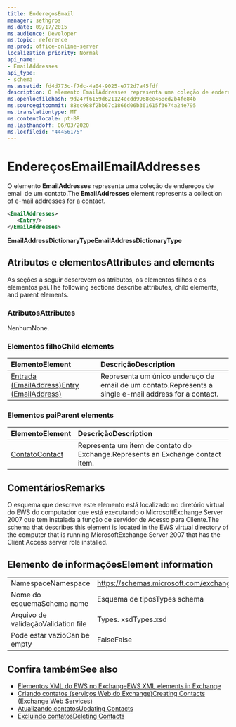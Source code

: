 ```yaml
---
title: EndereçosEmail
manager: sethgros
ms.date: 09/17/2015
ms.audience: Developer
ms.topic: reference
ms.prod: office-online-server
localization_priority: Normal
api_name:
- EmailAddresses
api_type:
- schema
ms.assetid: fd4d773c-f7dc-4a04-9025-e772d7a45fdf
description: O elemento EmailAddresses representa uma coleção de endereços de email de um contato.
ms.openlocfilehash: 9d247f6159d621124ecdd9968ee468ed2b4fe84b
ms.sourcegitcommit: 88ec988f2bb67c1866d06b361615f3674a24e795
ms.translationtype: MT
ms.contentlocale: pt-BR
ms.lasthandoff: 06/03/2020
ms.locfileid: "44456175"
---
```

# <a name="emailaddresses"></a><span data-ttu-id="d7b21-103">EndereçosEmail</span><span class="sxs-lookup"><span data-stu-id="d7b21-103">EmailAddresses</span></span>

<span data-ttu-id="d7b21-104">O elemento **EmailAddresses** representa uma coleção de endereços de email de um contato.</span><span class="sxs-lookup"><span data-stu-id="d7b21-104">The **EmailAddresses** element represents a collection of e-mail addresses for a contact.</span></span> 
  
```xml
<EmailAddresses>
   <Entry/>
</EmailAddresses>
```

 <span data-ttu-id="d7b21-105">**EmailAddressDictionaryType**</span><span class="sxs-lookup"><span data-stu-id="d7b21-105">**EmailAddressDictionaryType**</span></span>
## <a name="attributes-and-elements"></a><span data-ttu-id="d7b21-106">Atributos e elementos</span><span class="sxs-lookup"><span data-stu-id="d7b21-106">Attributes and elements</span></span>

<span data-ttu-id="d7b21-107">As seções a seguir descrevem os atributos, os elementos filhos e os elementos pai.</span><span class="sxs-lookup"><span data-stu-id="d7b21-107">The following sections describe attributes, child elements, and parent elements.</span></span>
  
### <a name="attributes"></a><span data-ttu-id="d7b21-108">Atributos</span><span class="sxs-lookup"><span data-stu-id="d7b21-108">Attributes</span></span>

<span data-ttu-id="d7b21-109">Nenhum</span><span class="sxs-lookup"><span data-stu-id="d7b21-109">None.</span></span>
  
### <a name="child-elements"></a><span data-ttu-id="d7b21-110">Elementos filho</span><span class="sxs-lookup"><span data-stu-id="d7b21-110">Child elements</span></span>

|<span data-ttu-id="d7b21-111">**Elemento**</span><span class="sxs-lookup"><span data-stu-id="d7b21-111">**Element**</span></span>|<span data-ttu-id="d7b21-112">**Descrição**</span><span class="sxs-lookup"><span data-stu-id="d7b21-112">**Description**</span></span>|
|:-----|:-----|
|[<span data-ttu-id="d7b21-113">Entrada (EmailAddress)</span><span class="sxs-lookup"><span data-stu-id="d7b21-113">Entry (EmailAddress)</span></span>](entry-emailaddress.md) <br/> |<span data-ttu-id="d7b21-114">Representa um único endereço de email de um contato.</span><span class="sxs-lookup"><span data-stu-id="d7b21-114">Represents a single e-mail address for a contact.</span></span>  <br/> |
   
### <a name="parent-elements"></a><span data-ttu-id="d7b21-115">Elementos pai</span><span class="sxs-lookup"><span data-stu-id="d7b21-115">Parent elements</span></span>

|<span data-ttu-id="d7b21-116">**Elemento**</span><span class="sxs-lookup"><span data-stu-id="d7b21-116">**Element**</span></span>|<span data-ttu-id="d7b21-117">**Descrição**</span><span class="sxs-lookup"><span data-stu-id="d7b21-117">**Description**</span></span>|
|:-----|:-----|
|[<span data-ttu-id="d7b21-118">Contato</span><span class="sxs-lookup"><span data-stu-id="d7b21-118">Contact</span></span>](contact.md) <br/> |<span data-ttu-id="d7b21-119">Representa um item de contato do Exchange.</span><span class="sxs-lookup"><span data-stu-id="d7b21-119">Represents an Exchange contact item.</span></span>  <br/> |
   
## <a name="remarks"></a><span data-ttu-id="d7b21-120">Comentários</span><span class="sxs-lookup"><span data-stu-id="d7b21-120">Remarks</span></span>

<span data-ttu-id="d7b21-121">O esquema que descreve este elemento está localizado no diretório virtual do EWS do computador que está executando o MicrosoftExchange Server 2007 que tem instalada a função de servidor de Acesso para Cliente.</span><span class="sxs-lookup"><span data-stu-id="d7b21-121">The schema that describes this element is located in the EWS virtual directory of the computer that is running MicrosoftExchange Server 2007 that has the Client Access server role installed.</span></span>
  
## <a name="element-information"></a><span data-ttu-id="d7b21-122">Elemento de informações</span><span class="sxs-lookup"><span data-stu-id="d7b21-122">Element information</span></span>

|||
|:-----|:-----|
|<span data-ttu-id="d7b21-123">Namespace</span><span class="sxs-lookup"><span data-stu-id="d7b21-123">Namespace</span></span>  <br/> |https://schemas.microsoft.com/exchange/services/2006/types  <br/> |
|<span data-ttu-id="d7b21-124">Nome do esquema</span><span class="sxs-lookup"><span data-stu-id="d7b21-124">Schema name</span></span>  <br/> |<span data-ttu-id="d7b21-125">Esquema de tipos</span><span class="sxs-lookup"><span data-stu-id="d7b21-125">Types schema</span></span>  <br/> |
|<span data-ttu-id="d7b21-126">Arquivo de validação</span><span class="sxs-lookup"><span data-stu-id="d7b21-126">Validation file</span></span>  <br/> |<span data-ttu-id="d7b21-127">Types. xsd</span><span class="sxs-lookup"><span data-stu-id="d7b21-127">Types.xsd</span></span>  <br/> |
|<span data-ttu-id="d7b21-128">Pode estar vazio</span><span class="sxs-lookup"><span data-stu-id="d7b21-128">Can be empty</span></span>  <br/> |<span data-ttu-id="d7b21-129">False</span><span class="sxs-lookup"><span data-stu-id="d7b21-129">False</span></span>  <br/> |
   
## <a name="see-also"></a><span data-ttu-id="d7b21-130">Confira também</span><span class="sxs-lookup"><span data-stu-id="d7b21-130">See also</span></span>

- [<span data-ttu-id="d7b21-131">Elementos XML do EWS no Exchange</span><span class="sxs-lookup"><span data-stu-id="d7b21-131">EWS XML elements in Exchange</span></span>](ews-xml-elements-in-exchange.md)
- [<span data-ttu-id="d7b21-132">Criando contatos (serviços Web do Exchange)</span><span class="sxs-lookup"><span data-stu-id="d7b21-132">Creating Contacts (Exchange Web Services)</span></span>](https://msdn.microsoft.com/library/4845917e-70d1-481c-bbd7-011ec6571789%28Office.15%29.aspx) 
- [<span data-ttu-id="d7b21-133">Atualizando contatos</span><span class="sxs-lookup"><span data-stu-id="d7b21-133">Updating Contacts</span></span>](https://msdn.microsoft.com/library/9a865953-b94a-4229-b632-2dee433314be%28Office.15%29.aspx) 
- [<span data-ttu-id="d7b21-134">Excluindo contatos</span><span class="sxs-lookup"><span data-stu-id="d7b21-134">Deleting Contacts</span></span>](https://msdn.microsoft.com/library/fcc3dc84-cd3e-455e-a1a7-ae6921c9b588%28Office.15%29.aspx)

